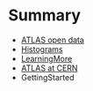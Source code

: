 # Summary

* [ATLAS open data](README.md)
* [Histograms](histograms.md)
* [LearningMore](definitions.md)
* [ATLAS at CERN](atlas_at_cern.md)
* GettingStarted

